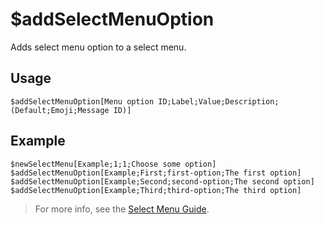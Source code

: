 # $addSelectMenuOption
Adds select menu option to a select menu.

## Usage
```
$addSelectMenuOption[Menu option ID;Label;Value;Description;(Default;Emoji;Message ID)]
```

## Example
```
$newSelectMenu[Example;1;1;Choose some option]
$addSelectMenuOption[Example;First;first-option;The first option]
$addSelectMenuOption[Example;Second;second-option;The second option]
$addSelectMenuOption[Example;Third;third-option;The third option]
```

> For more info, see the [Select Menu Guide](../guides/selectmenu.md).